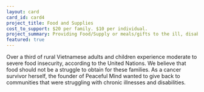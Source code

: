```yaml
---
layout: card
card_id: card4
project_title: Food and Supplies
cost_to_support: $20 per family. $10 per individual.
project_summary: Providing Food/Supply or meals/gifts to the ill, disabled, blind, and homeless.
featured: true
---
```

<p>Over a third of rural Vietnamese adults and children experience moderate to severe food insecurity, according to the United Nations. We believe that food should not be a struggle to obtain for these families. As a cancer survivor herself, the founder of Peaceful Mind wanted to give back to communities that were struggling with chronic illnesses and disabilities.</p>